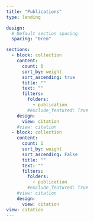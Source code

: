 ```yaml
---
title: "Publications"
type: landing

design:
  # Default section spacing
  spacing: "0rem"

sections:
  - block: collection
    content:
      count: 6
      sort_by: weight
      sort_ascending: true
      title: ""
      text: ""
      filters:
        folders:
          - publication
        #exclude_featured: True
    design:
      view: citation
    #view: citation
  - block: collection
    content:
      count: 1
      sort_by: weight
      sort_ascending: False
      title: ""
      text: ""
      filters:
        folders:
          - publication
        #exclude_featured: True
    #view: citation
    design:
      view: citation
view: citation
---
```

